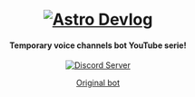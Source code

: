 <h1 align="center">
  <br>
  <a href="https://youtube.com/playlist?list=PLlBwM_A4TFwhyw0Lw0YxMH3qrG7-GbG1f"><img src="https://i.ibb.co/WBZXpNN/main.png" alt="Astro Devlog"></a>
  <br>
</h1>

<h4 align="center">Temporary voice channels bot YouTube serie!</h4>
<p align="center">
  <a href="https://astro-bot.space/support">
    <img src="https://discord.com/api/guilds/700607091391594567/embed.png" alt="Discord Server">
  </a>
</p>
<p align="center">
  <a href="https://astro-bot.space">Original bot</a>
</p>  
<br/>
